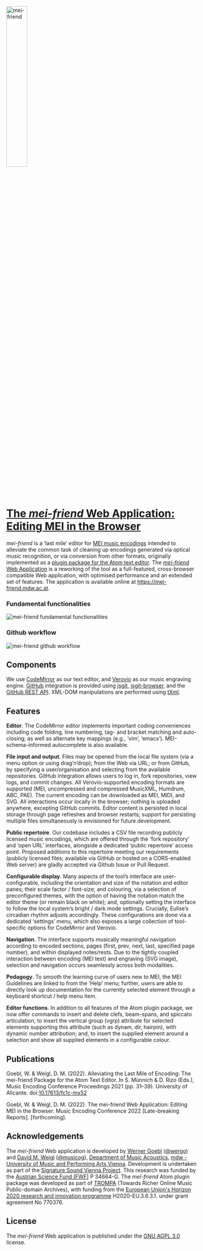 <img src="https://raw.githubusercontent.com/Signature-Sound-Vienna/mei-friend-online/main/app/static/svg/menu-logo.svg" title="mei-friend" width="33%">

#  [The *mei-friend* Web Application: Editing MEI in the Browser](https://mei-friend.mdw.ac.at)

*mei-friend* is a ‘last mile’ editor for [MEI music encodings](https://music-encoding.org) intended to alleviate the common task of cleaning up encodings generated via optical music recognition, or via conversion from other formats, originally implemented as a [plugin package for the Atom text editor](https://atom.io/packages/mei-friend). The [*mei-friend* Web Application](https://mei-friend.mdw.ac.at) is a reworking of the tool as a full-featured, cross-browser compatible Web application, with optimised performance and an extended set of features. The application is available online at https://mei-friend.mdw.ac.at.

### Fundamental functionalities
![mei-friend fundamental functionalities](https://github.com/Signature-Sound-Vienna/mei-friend-online/blob/develop/demo/mei-friend-01.gif)


### Github workflow
![mei-friend github workflow](https://github.com/Signature-Sound-Vienna/mei-friend-online/blob/develop/demo/mei-friend-02.gif)

## Components
We use [CodeMirror](https://codemirror.net) as our text editor, and [Verovio](https://www.verovio.org) as our music engraving engine. [GitHub](https://github.org) integration is provided using [jsgit](https://github.com/creationix/jsgit), [jsgit-browser](https://github.com/LivelyKernel/js-git-browser), and the [GitHub REST API](https://docs.github.com/en/rest). XML-DOM manipulations are performed using [tXml](https://github.com/TobiasNickel/tXml).

## Features

**Editor**. The CodeMirror editor implements important coding conveniences including code folding, line numbering, tag- and bracket matching and auto-closing; as well as alternate key mappings (e.g., ‘vim’, ‘emacs’). MEI-schema-informed autocomplete is also available.

**File input and output**. Files may be opened from the local file system (via a menu option or using drag’n’drop); from the Web via URL; or from GitHub, by specifying a user/organisation and selecting from the available repositories. GitHub integration allows users to log in, fork repositories, view logs, and commit changes. All Verovio-supported encoding formats are supported (MEI, uncompressed and compressed MusicXML, Humdrum, ABC, PAE). The current encoding can be downloaded as MEI, MIDI, and SVG. All interactions occur locally in the browser; nothing is uploaded anywhere, excepting GitHub commits. Editor content is persisted in local storage through page refreshes and browser restarts; support for persisting multiple files simultaneously is envisioned for future development.

**Public repertoire**. Our codebase includes a CSV file recording publicly licensed music encodings, which are offered through the ‘fork repository’ and ‘open URL’ interfaces, alongside a dedicated ‘public repertoire’ access point. Proposed additions to this repertoire meeting our requirements (publicly licensed files; available via GitHub or hosted on a CORS-enabled Web server) are gladly accepted via Github Issue or Pull Request.

**Configurable display**. Many aspects of the tool’s interface are user-configurable, including the orientation and size of the notation and editor panes; their scale factor / font-size; and colouring, via a selection of preconfigured themes, with the option of having the notation match the editor theme (or remain black on white); and, optionally setting the interface to follow the local system’s bright / dark mode settings. Crucially, Eulise’s circadian rhythm adjusts accordingly. These configurations are done via a dedicated ‘settings’ menu, which also exposes a large collection of tool-specific options for CodeMirror and Verovio.

**Navigation**. The interface supports musically meaningful navigation according to encoded sections, pages (first, prev, next, last, specified page number), and within displayed notes/rests. Due to the tightly coupled interaction between encoding (MEI text) and engraving (SVG image), selection and navigation occurs seamlessly across both modalities.

**Pedagogy**. To smooth the learning curve of users new to MEI, the MEI Guidelines are linked to from the ‘Help’ menu; further, users are able to directly look up documentation for the currently selected element through a keyboard shortcut / help menu item.

**Editor functions**. In addition to all features of the Atom plugin package, we now offer commands to insert and delete clefs, beam-spans, and spiccato articulation; to insert the vertical group (vgrp) attribute for selected elements supporting this attribute (such as dynam, dir, hairpin), with dynamic number attribution; and, to insert the supplied element around a selection and show all supplied elements in a configurable colour.

## Publications
Goebl, W. & Weigl, D. M. (2022). Alleviating the Last Mile of Encoding: The mei-friend Package for the Atom Text Editor.  In S. Münnich & D. Rizo (Eds.), Music Encoding Conference Proceedings 2021 (pp. 31&ndash;39). University of Alicante. doi:[10.17613/fc1c-mx52](https://doi.org/10.17613/fc1c-mx52)

Goebl, W. & Weigl, D. M. (2022). The mei-friend Web Application: Editing MEI in the Browser. Music Encoding Conference 2022 [Late-breaking Reports]. [forthcoming].

## Acknowledgements

The *mei-friend* Web application is developed by [Werner Goebl](https://iwk.mdw.ac.at/werner-goebl) ([@wergo](https://github.com/wergo)) and [David M. Weigl](https://iwk.mdw.ac.at/david-weigl) ([@musicog](https://github.com/musicog)), [Department of Music Acoustics](https://iwk.mdw.ac.at), [mdw - University of Music and Performing Arts Vienna](https://mdw.ac.at). Development is undertaken as part of the [Signature Sound Vienna Project](https://iwk.mdw.ac.at/signature-sound-vienna). This research was funded by the [Austrian Science Fund (FWF)](https://fwf.ac.at) P 34664-G. The *mei-friend* Atom plugin package was developed as part of [TROMPA](https://trompamusic.eu) (Towards Richer Online Music Public-domain Archives), with funding from the [European Union's Horizon 2020 research and innovation programme](https://ec.europa.eu/info/research-and-innovation/funding/funding-opportunities/funding-programmes-and-open-calls/horizon-2020_en) H2020-EU.3.6.3.1. under grant agreement No 770376.





## License
The *mei-friend* Web application is published under the [GNU AGPL 3.0](https://www.gnu.org/licenses/agpl-3.0.html) license.
